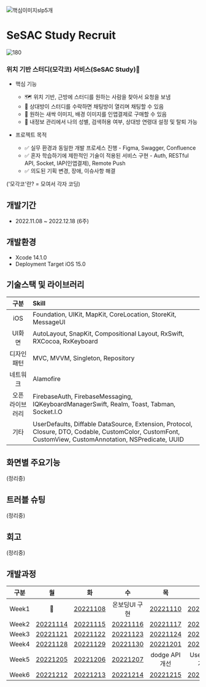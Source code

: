 ![핵심이미지slp5개](https://user-images.githubusercontent.com/53211818/209386633-c086b606-8e92-4036-91f6-c77b29aad3bb.jpeg)

# SeSAC Study Recruit

![180](https://user-images.githubusercontent.com/53211818/209387248-98f34b1e-2d67-403c-a161-b51eba55b798.png)
### 위치 기반 스터디(모각코) 서비스(SeSAC Study)🌱

* 핵심 기능
  * 🗺 위치 기반, 근방에 스터디를 원하는 사람을 찾아서 요청을 보냄
  * 💬 상대방이 스터디를 수락하면 채팅방이 열리며 채팅할 수 있음
  * 🛒 원하는 새싹 이미지, 배경 이미지를 인앱결제로 구매할 수 있음
  * 📝 내정보 관리에서 나의 성별, 검색허용 여부, 상대방 연령대 설정 및 탈퇴 가능

* 프로젝트 목적
  * ✅ 실무 환경과 동일한 개발 프로세스 진행 - Figma, Swagger, Confluence
  * ✅ 혼자 학습하기에 제한적인 기술이 적용된 서비스 구현 - Auth, RESTful API, Socket, IAP(인앱결제), Remote Push
  * ✅ 의도된 기획 변경, 장애, 이슈사항 해결


('모각코'란? = 모여서 각자 코딩)

## 개발기간
- 2022.11.08 ~ 2022.12.18 (6주)

## 개발환경
* Xcode 14.1.0
* Deployment Target iOS 15.0

## 기술스택 및 라이브러리
|     구분    |    Skill  |
| :--------: | :-------- |
|     iOS      | Foundation, UIKit, MapKit, CoreLocation, StoreKit, MessageUI |
|     UI화면    | AutoLayout, SnapKit, Compositional Layout, RxSwift, RXCocoa, RxKeyboard |
|   디자인 패턴   | MVC, MVVM, Singleton, Repository |
|    네트워크    | Alamofire |
| 오픈 라이브러리 | FirebaseAuth, FirebaseMessaging, IQKeyboardManagerSwift, Realm, Toast, Tabman, Socket.I.O |
|     기타     | UserDefaults, Diffable DataSource, Extension, Protocol, Closure, DTO, Codable, CustomColor, CustomFont, CustomView, CustomAnnotation, NSPredicate, UUID |

## 화면별 주요기능
(정리중)

## 트러블 슈팅
(정리중)

## 회고
(정리중)

## 개발과정
|  구분  |     월     |     화     |     수     |     목     |     금     |     토     |     일     |
| ----- | :--------: | :--------: | :--------: | :--------: | :--------: | :--------: | :--------: |
| Week1 |     🌱     | [20221108] | 온보딩UI 구현 | [20221110] | [20221111] | [20221112] | [20221113] |
| Week2 | [20221114] | [20221115] | [20221116] | [20221117] | [20221118] | [20221119] | [20221120] |
| Week3 | [20221121] | [20221122] | [20221123] | [20221124] | [20221125] | [20221126] | [20221127] |
| Week4 | [20221128] | [20221129] | [20221130] | [20221201] | [20221202] | [20221203] | [20221204] |
| Week5 | [20221205] | [20221206] | [20221207] | dodge API 개선 | UserCard 개선 | [20221210] | rate API 적용 |
| Week6 | [20221212] | [20221213] | [20221214] | [20221215] | [20221216] | [20221217] | [20221218] |

   [20221108]: <https://mhkang.notion.site/11-08-8f65d1b818434e4ba73f40a111a5db5d>
   [20221110]: <https://mhkang.notion.site/11-10-a8991e71bafb422398aa63cf4585cb74>
   [20221111]: <https://mhkang.notion.site/11-11-55da8df0f12140b9ac296f2899882a19>
   [20221112]: <https://mhkang.notion.site/11-12-a9ee6259d01c4e428ed91be7f9e5f9dc>
   [20221113]: <https://mhkang.notion.site/11-13-0510002d440f47b18d688f0b4f98ad94>
   
   [20221114]: <https://mhkang.notion.site/11-14-bffefda9d1d04e03896a46ff5a3aaa96>
   [20221115]: <https://mhkang.notion.site/11-15-31594813ec1f489a81f3c283f497a091>
   [20221116]: <https://mhkang.notion.site/11-16-3a9c3fd92cf8483a81f3550e92d24560>
   [20221117]: <https://mhkang.notion.site/11-17-2974e5011f19482f8eec8a29573a2a0b>
   [20221118]: <https://mhkang.notion.site/11-18-f7470af089cb47298e8785b0a1bb0cee>
   [20221119]: <https://mhkang.notion.site/11-19-560fee0d11ce4dfea0e81de9aa682976>
   [20221120]: <https://mhkang.notion.site/11-20-495b1da625f44534a8df656c28ef262f>
   
   [20221121]: <https://mhkang.notion.site/11-21-fef06091606e4a0ab28af41b7f9930d5>
   [20221122]: <https://mhkang.notion.site/11-22-fdf96a249cdc4bee8431f1b864e5c023>
   [20221123]: <https://mhkang.notion.site/11-23-5a06db5cdd3c47e5880c596bb7e7adf0>
   [20221124]: <https://mhkang.notion.site/11-24-2cc355ad299d4bb4b74863a6f07ffd79>
   [20221125]: <https://mhkang.notion.site/11-25-86175aa154d9439db9ebd2ea2ecd3c8d>
   [20221126]: <https://mhkang.notion.site/11-26-4027dc0f9f4f466b83008dc250fa2918>
   [20221127]: <https://mhkang.notion.site/11-27-5dd215908914421889aaa942a308b35a>
   
   [20221128]: <https://mhkang.notion.site/11-28-3dc5602238024c27b2357abdd8db552c>
   [20221129]: <https://mhkang.notion.site/11-29-8224e6c2340f46e3855f0a8b5914a4f5>
   [20221130]: <https://mhkang.notion.site/11-30_-a226a525a0df425aa85af588123ead0d>
   [20221201]: <https://mhkang.notion.site/12-1-bcb4759643eb4d4685c53c041bcd9ac2>
   [20221202]: <https://mhkang.notion.site/12-2-b3743923e2c6498a88fff39a7675428d>
   [20221203]: <https://mhkang.notion.site/12-3-d9137fa9088a4fb4bd04b89055f0680a>
   [20221204]: <https://mhkang.notion.site/12-4-d4ce984883904fad93ea7ad11720e0d4>

   [20221205]: <https://mhkang.notion.site/12-5-c3c13e205f4544a7a961926af9e4fef5>
   [20221206]: <https://mhkang.notion.site/12-6-23b3261df115428fa92569effc952933>
   [20221207]: <https://mhkang.notion.site/12-7-f555d1bed6204981bd7ed99b7d3c1ca6>
   [20221210]: <https://mhkang.notion.site/12-10-012cd5d13ee64745b5330c54301511f4>
   
   [20221212]: <https://mhkang.notion.site/12-12-d611a5df85c34d69a0dfc36a5c48f003>
   [20221213]: <https://www.notion.so/mhkang/12-13-fe300be0e9c040ec97a0eb53627fb435>
   [20221214]: <https://mhkang.notion.site/12-14-e44a9d4582bb42b6a270a3b8dffa3509>
   [20221215]: <https://mhkang.notion.site/12-15-3d7d887b70094cfd9b223fbb260a73e4>
   [20221216]: <https://mhkang.notion.site/12-16-52efc17274f34ce7a12a6f62b2e50a06>
   [20221217]: <https://mhkang.notion.site/12-17-38ed0a0ab4f84b83a634de296520359a>
   [20221218]: <https://mhkang.notion.site/12-18-c6f085d794644fec98d9d1eb540035e6>
